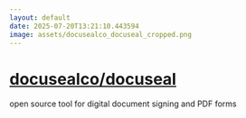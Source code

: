 ```yaml
---
layout: default
date: 2025-07-20T13:21:10.443594
image: assets/docusealco_docuseal_cropped.png
---
```


# [docusealco/docuseal](https://github.com/docusealco/docuseal)

open source tool for digital document signing and PDF forms
